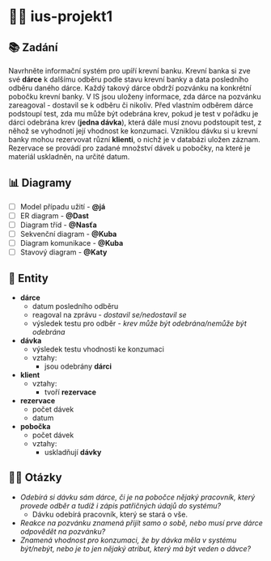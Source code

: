 # 🧛‍♀️ ius-projekt1

## 📚 Zadání

Navrhněte informační systém pro upíří krevní banku. Krevní banka si zve své **dárce** k dalšímu odběru podle stavu krevní banky a data posledního odběru daného dárce. Každý takový dárce obdrží pozvánku na konkrétní pobočku krevní banky. V IS jsou uloženy informace, zda dárce na pozvánku zareagoval - dostavil se k odběru či nikoliv. Před vlastním odběrem dárce podstoupí test, zda mu může být odebrána krev, pokud je test v pořádku je dárci odebrána krev (**jedna dávka**), která dále musí znovu podstoupit test, z něhož se vyhodnotí její vhodnost ke konzumaci. Vzniklou dávku si u krevní banky mohou rezervovat různí **klienti**, o nichž je v databázi uložen záznam. Rezervace se provádí pro zadané množství dávek u pobočky, na které je materiál uskladněn, na určité datum.

## 📊 Diagramy

- [ ] Model případu užití - **@já**
- [ ] ER diagram - **@Dast**
- [ ] Diagram tříd - **@Nasťa**
- [ ] Sekvenční diagram - **@Kuba**
- [ ] Diagram komunikace - **@Kuba**
- [ ] Stavový diagram - **@Katy**

## 👺 Entity

- **dárce**
  - datum posledního odběru
  - reagoval na zprávu - _dostavil se/nedostavil se_
  - výsledek testu pro odběr - _krev může být odebrána/nemůže být odebrána_
- **dávka**
  - výsledek testu vhodnosti ke konzumaci
  - vztahy:
    - jsou odebrány **dárci**
- **klient**
  - vztahy:
    - tvoří **rezervace**
- **rezervace**
  - počet dávek
  - datum
- **pobočka**
  - počet dávek
  - vztahy:
    - uskladňují **dávky**

## 🙋‍♂️ Otázky

- *Odebírá si dávku sám dárce, či je na pobočce nějaký pracovník, který provede odběr a tudíž i zápis patřičných údajů do systému?*
  - Dávku odebírá pracovník, který se stará o vše.
- *Reakce na pozvánku znamená přijít samo o sobě, nebo musí prve dárce odpovědět na pozvánku?*
- *Znamená vhodnost pro konzumaci, že by dávka měla v systému být/nebýt, nebo je to jen nějaký atribut, který má být veden o dávce?*
